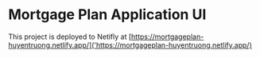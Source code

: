 # Mortgage Plan Application UI

This project is deployed to Netifly at [https://mortgageplan-huyentruong.netlify.app/]('https://mortgageplan-huyentruong.netlify.app/)
